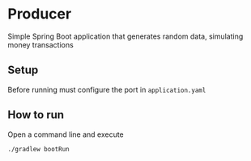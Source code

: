 # Producer
Simple Spring Boot application that generates random data, simulating money transactions

## Setup
Before running must configure the port in `application.yaml`

## How to run
Open a command line and execute

```bash
./gradlew bootRun
```